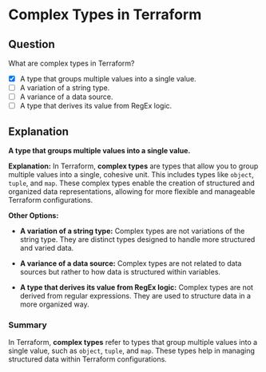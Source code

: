 # Complex Types in Terraform

## Question

What are complex types in Terraform?

- [x] A type that groups multiple values into a single value.
- [ ] A variation of a string type.
- [ ] A variance of a data source.
- [ ] A type that derives its value from RegEx logic.

## Explanation

**A type that groups multiple values into a single value.**

**Explanation:** In Terraform, **complex types** are types that allow you to group multiple values into a single, cohesive unit. This includes types like `object`, `tuple`, and `map`. These complex types enable the creation of structured and organized data representations, allowing for more flexible and manageable Terraform configurations.

**Other Options:**

- **A variation of a string type:** Complex types are not variations of the string type. They are distinct types designed to handle more structured and varied data.

- **A variance of a data source:** Complex types are not related to data sources but rather to how data is structured within variables.

- **A type that derives its value from RegEx logic:** Complex types are not derived from regular expressions. They are used to structure data in a more organized way.

### Summary

In Terraform, **complex types** refer to types that group multiple values into a single value, such as `object`, `tuple`, and `map`. These types help in managing structured data within Terraform configurations.

